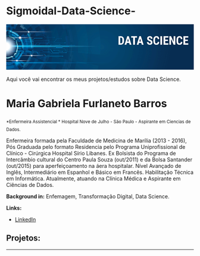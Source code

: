 # Sigmoidal-Data-Science-

<p align="center">
  <img src="banner.png" >
</p>

Aqui você vai encontrar os meus projetos/estudos sobre Data Science. 

# Maria Gabriela Furlaneto Barros 
<sub>*Enfermeira Assistencial * Hospital Nove de Julho - São Paulo - Aspirante em Ciencias de Dados. </sub>

Enfermeira formada pela Faculdade de Medicina de Marília (2013 - 2016), Pós Graduada pelo formato Residencia pelo Programa Uniprofissional de Clínico - Cirúrgica Hospital Sírio Libanes.  Ex Bolsista do Programa de Intercãmbio cultural do Centro Paula Souza (out/2011) e da Bolsa Santander (out/2015) para aperfeiçoamento na áera hospitalar. Nível Avançado de Inglês, Intermediário em Espanhol e Básico em Francês. Habilitação Técnica em Informática. Atualmente, atuando na Clínica Médica e Aspirante em Ciências de Dados. 



**Background in:** Enfemagem, Transformação Digital, Data Science.

**Links:**

* [LinkedIn](https://www.linkedin.com/in/maria-gabriela-furlaneto-barros-410194150/)



## Projetos:


---
